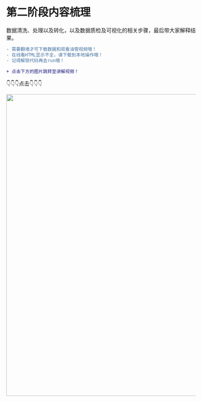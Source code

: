 # 第二阶段内容梳理

数据清洗、处理以及转化，以及数据质检及可视化的相关步骤，最后带大家解释结果。


```diff
- 需要翻墙才可下载数据和观看油管视频哦！
- 在线看HTML显示不全，请下载到本地操作哦！
- 记得解锁代码再去run哦！
```

```diff
+ 点击下方的图片跳转至讲解视频！
```

👇👇👇点击👇👇👇

<div align=center>
<a href='https://youtu.be/vJCvyPof5gc'> 
<img src=https://github.com/datoujinggzj/WhaleDataScienceProject/blob/master/pic/phase2_eda.png?raw=true width='800'/>
</div>